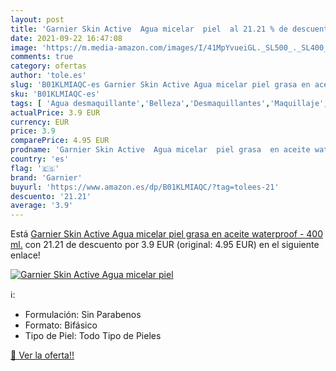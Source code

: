 ```yaml
---
layout: post
title: 'Garnier Skin Active  Agua micelar  piel  al 21.21 % de descuento'
date: 2021-09-22 16:47:08
image: 'https://m.media-amazon.com/images/I/41MpYvueiGL._SL500_._SL400_.jpg'
comments: true
category: ofertas
author: 'tole.es'
slug: 'B01KLMIAQC-es Garnier Skin Active Agua micelar piel grasa en aceite...'
sku: 'B01KLMIAQC-es'
tags: [ 'Agua desmaquillante','Belleza','Desmaquillantes','Maquillaje','garnier', ]
actualPrice: 3.9 EUR
currency: EUR
price: 3.9
comparePrice: 4.95 EUR
prodname: 'Garnier Skin Active  Agua micelar  piel grasa  en aceite waterproof  - 400 ml.'
country: 'es'
flag: '🇪🇸'
brand: 'Garnier'
buyurl: 'https://www.amazon.es/dp/B01KLMIAQC/?tag=tolees-21'
descuento: '21.21'
average: '3.9'
---
```


Está [Garnier Skin Active  Agua micelar  piel grasa  en aceite waterproof  - 400 ml.](https://www.amazon.es/dp/B01KLMIAQC/?tag=tolees-21) con 21.21 de descuento por 3.9 EUR (original: 4.95 EUR) en el siguiente enlace!

[![Garnier Skin Active  Agua micelar  piel ](https://m.media-amazon.com/images/I/41MpYvueiGL._SL500_._SL400_.jpg)](https://www.amazon.es/dp/B01KLMIAQC/?tag=tolees-21)

ℹ️:

- Formulación: Sin Parabenos
- Formato: Bifásico
- Tipo de Piel: Todo Tipo de Pieles

[🛒 Ver la oferta!!](https://www.amazon.es/dp/B01KLMIAQC/?tag=tolees-21)
